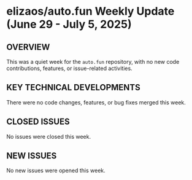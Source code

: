 # elizaos/auto.fun Weekly Update (June 29 - July 5, 2025)

## OVERVIEW
This was a quiet week for the `auto.fun` repository, with no new code contributions, features, or issue-related activities.

## KEY TECHNICAL DEVELOPMENTS
There were no code changes, features, or bug fixes merged this week.

## CLOSED ISSUES
No issues were closed this week.

## NEW ISSUES
No new issues were opened this week.